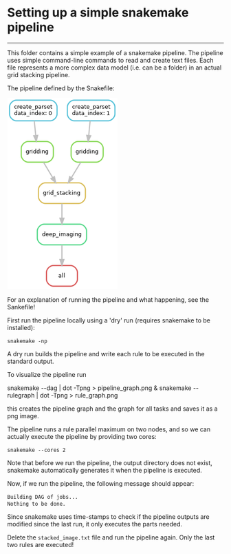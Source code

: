# Setting up a simple snakemake pipeline
----

This folder contains a simple example of a snakemake pipeline. The pipeline uses simple command-line commands to read and create text files. Each file represents a more complex data model (i.e. can be a folder) in an actual grid stacking pipeline.

The pipeline defined by the Snakefile:
	
![grid_stacking_pipeline](pipeline_graph.png "Pipeline execution graph")

For an explanation of running the pipeline and what happening, see the Sankefile!

First run the pipeline locally using a 'dry' run (requires snakemake to be installed):

	snakemake -np

A dry run builds the pipeline and write each rule to be executed in the standard output.

To visualize the pipeline run

snakemake --dag | dot -Tpng > pipeline_graph.png & snakemake --rulegraph | dot -Tpng > rule_graph.png

this creates the pipeline graph and the graph for all tasks and saves it as a png image.

The pipeline runs a rule parallel maximum on two nodes, and so we can actually execute the pipeline by providing two cores:

	snakemake --cores 2

Note that before we run the pipeline, the output directory does not exist, snakemake automatically generates it when the pipeline is executed.

Now, if we run the pipeline, the following message should appear:

	Building DAG of jobs...
	Nothing to be done.
	
Since snakemake uses time-stamps to check if the pipeline outputs are modified since the last run, it only executes the parts needed.

Delete the `stacked_image.txt` file and run the pipeline again. Only the last two rules are executed!
